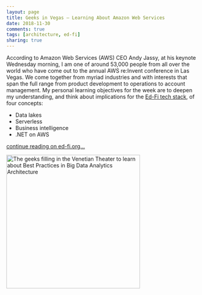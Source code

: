 ```yaml
---
layout: page
title: Geeks in Vegas – Learning About Amazon Web Services
date: 2018-11-30
comments: true
tags: [architecture, ed-fi]
sharing: true
---
```


According to Amazon Web Services (AWS) CEO Andy Jassy, at his keynote Wednesday morning, I am one of around 53,000 people from all over the world who have come out to the annual AWS re:Invent conference in Las Vegas. We come together from myriad industries and with interests that span the full range from product development to operations to account management. My personal learning objectives for the week are to deepen my understanding, and think about implications for the [Ed-Fi tech stack](https://techdocs.ed-fi.org/#space-menu-link-content), of four concepts:

* Data lakes
* Serverless
* Business intelligence
* .NET on AWS

[continue reading on ed-fi.org...](https://www.ed-fi.org/blog/2018/11/geeks-vegas-learning-amazon-web-services/)

<img alt="The geeks filling in the Venetian Theater to learn about Best Practices in Big Data Analytics Architecture" src="https://www.ed-fi.org/assets/2018/11/Venetian-Theater-AWS-768x578.png" style="width: 350px; height: auto">